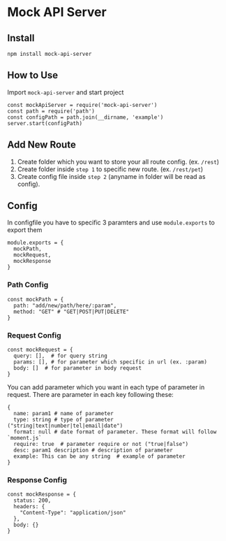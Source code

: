 # Mock API Server
## Install
```
npm install mock-api-server
```
## How to Use
Import `mock-api-server` and start project
```
const mockApiServer = require('mock-api-server')
const path = require('path')
const configPath = path.join(__dirname, 'example')
server.start(configPath)
```
## Add New Route
1. Create folder which you want to store your all route config. (ex. `/rest`)
2. Create folder inside `step 1` to specific new route. (ex. `/rest/pet`)
3. Create config file inside `step 2` (anyname in folder will be read as config).

## Config
In configfile you have to specific 3 paramters and use `module.exports` to export them
```
module.exports = {
  mockPath,
  mockRequest,
  mockResponse
}
```
### Path Config
```
const mockPath = {
  path: "add/new/path/here/:param",
  method: "GET" # "GET|POST|PUT|DELETE"
}
```
### Request Config
```
const mockRequest = {
  query: [],  # for query string
  params: [], # for parameter which specific in url (ex. :param)
  body: []  # for parameter in body request
}
```
You can add parameter which you want in each type of parameter in request. There are parameter in each key following these:
```
{
  name: param1 # name of parameter
  type: string # type of parameter ("string|text|number|tel|email|date")
  format: null # date format of parameter. These format will follow `moment.js`
  require: true  # parameter require or not ("true|false")
  desc: param1 description # description of parameter
  example: This can be any string  # example of parameter
}
```
### Response Config
```
const mockResponse = {
  status: 200,
  headers: {
    "Content-Type": "application/json"
  },
  body: {}
}
```